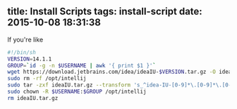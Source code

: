 title: Install Scripts
tags: install-script
date: 2015-10-08 18:31:38
---
If you're like 
```bash
#!/bin/sh
VERSION=14.1.1
GROUP=`id -g -n $USERNAME | awk '{ print $1 }'`
wget https://download.jetbrains.com/idea/ideaIU-$VERSION.tar.gz -O ideaIU.tar.gz
sudo rm -rf /opt/intellij
sudo tar -zxf ideaIU.tar.gz --transform 's_^idea-IU-[0-9]*\.[0-9]*\.[0-9]*/_intellij/_'  -C /opt/
sudo chown -R $USERNAME:$GROUP /opt/intellij
rm ideaIU.tar.gz
```